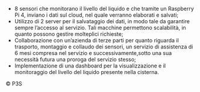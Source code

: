 - 8 sensori che monitorano il livello del liquido e che tramite un Raspberry Pi 4, inviano i dati sul cloud, nel quale verranno elaborati e salvati;
- Utilizzo di 2 server per il salvataggio dei dati, in modo tale da garantire sempre l’accesso al servizio. Tali macchine permettono scalabilità, in quanto possono gestire molteplici richieste; 
- Collaborazione  con un’azienda di terze parti per quanto riguarda  il trasporto, montaggio e collaudo dei sensori, un servizio di assistenza di 6 mesi compresa nel servizio e successivamente,sotto una sua necessità futura una proroga del servizio stesso;
- Implementazione di una dashboard per la visualizzazione e il monitoraggio del livello del liquido presente nella cisterna. 





© P3S
